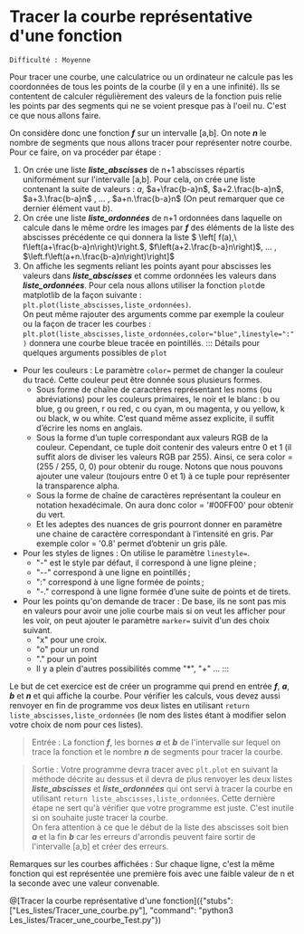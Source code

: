 # Tracer la courbe représentative d'une fonction
`Difficulté : Moyenne`

Pour tracer une courbe, une calculatrice ou un ordinateur ne calcule pas les coordonnées de tous les points de la courbe (il y en a une infinité). Ils se contentent de calculer régulièrement des valeurs de la fonction puis relie les points par des segments qui ne se voient presque pas à l'oeil nu. C'est ce que nous allons faire.

On considère donc une fonction ***f*** sur un intervalle [a,b]. On note ***n*** le nombre de segments que nous allons tracer pour représenter notre courbe.
Pour ce faire, on va procéder par étape :
1. On crée une liste ***liste_abscisses*** de n+1 abscisses répartis uniformément sur l'intervalle [a,b]. Pour cela, on crée une liste contenant la suite de valeurs : $`a`$, $`a+\frac{b-a}n`$, $`a+2.\frac{b-a}n`$, $`a+3.\frac{b-a}n`$ , ... ,  $`a+n.\frac{b-a}n`$ (On peut remarquer que ce dernier élément vaut $`b`$).
2. On crée une liste ***liste_ordonnées*** de n+1 ordonnées dans laquelle on calcule dans le même ordre les images par ***f*** des éléments de la liste des abscisses précédente ce qui donnera la liste $` \left[ f(a),\ f\left(a+\frac{b-a}n\right)\right.`$, $`f\left(a+2.\frac{b-a}n\right)`$, ... ,  $`\left.f\left(a+n.\frac{b-a}n\right)\right]`$ 
3. On affiche les segments reliant les points ayant pour abscisses les valeurs dans ***liste_abscisses*** et comme ordonnées les valeurs dans ***liste_ordonnées***. Pour cela nous allons utiliser la fonction `plot`de matplotlib de la façon suivante : `plt.plot(liste_abscisses,liste_ordonnées)`.  
On peut même rajouter des arguments comme par exemple la couleur ou la façon de tracer les courbes :  
`plt.plot(liste_abscisses,liste_ordonnées,color="blue",linestyle=":")` donnera une courbe bleue tracée en pointillés.
::: Détails pour quelques arguments possibles de `plot`
+ Pour les couleurs : Le paramètre `color=` permet de changer la couleur du tracé. Cette couleur peut être donnée sous plusieurs formes.
    - Sous forme de chaîne de caractères représentant les noms (ou abréviations) pour les couleurs primaires, le noir et le blanc : b ou blue, g ou green, r ou red, c ou cyan, m ou magenta, y ou yellow, k ou black, w ou white. C’est quand même assez explicite, il suffit d’écrire les noms en anglais.
    - Sous la forme d’un tuple correspondant aux valeurs RGB de la couleur. Cependant, ce tuple doit contenir des valeurs entre 0 et 1 (il suffit alors de diviser les valeurs RGB par 255). Ainsi, ce sera color = (255 / 255, 0, 0) pour obtenir du rouge. Notons que nous pouvons ajouter une valeur (toujours entre 0 et 1) à ce tuple pour représenter la transparence alpha.
    - Sous la forme de chaîne de caractères représentant la couleur en notation hexadécimale. On aura donc color = '#00FF00' pour obtenir du vert.
    - Et les adeptes des nuances de gris pourront donner en paramètre une chaine de caractère correspondant à l’intensité en gris. Par exemple color = '0.8' permet d’obtenir un gris pâle.
+ Pour les styles de lignes : On utilise le paramètre `linestyle=`.
    - "-" est le style par défaut, il correspond à une ligne pleine ;
    - "--" correspond à une ligne en pointillés ;
    - ":" correspond à une ligne formée de points ;
    - "-." correspond à une ligne formée d’une suite de points et de tirets.
+ Pour les points qu'on demande de tracer : De base, ils ne sont pas mis en valeurs pour avoir une jolie courbe mais si on veut les afficher pour les voir, on peut ajouter le paramètre `marker=` suivit d'un des choix suivant.
    - "x" pour une croix.
    - "o" pour un rond
    - "." pour un point
    - Il y a plein d'autres possibilités comme "*", "+" ... 
:::

Le but de cet exercice est de créer un programme qui prend en entrée ***f***, ***a***, ***b*** et ***n*** et qui affiche la courbe. Pour vérifier les calculs, vous devez aussi renvoyer en fin de programme vos deux listes en utilisant `return liste_abscisses,liste_ordonnées` (le nom des listes étant à modifier selon votre choix de nom pour ces listes).

> Entrée : La fonction ***f***, les bornes ***a*** et ***b*** de l'intervalle sur lequel on trace la fonction et le nombre ***n*** de segments pour tracer la courbe.

> Sortie : Votre programme devra tracer avec `plt.plot` en suivant la méthode décrite au dessus et il devra de plus renvoyer les deux listes ***liste_abscisses*** et ***liste_ordonnées*** qui ont servi à tracer la courbe en utilisant `return liste_abscisses,liste_ordonnées`. Cette dernière étape ne sert qu'à vérifier que votre programme est juste. C'est inutile si on souhaite juste tracer la courbe.  
> On fera attention à ce que le début de la liste des abscisses soit bien ***a*** et la fin ***b*** car les erreurs d'arrondis peuvent faire sortir de l'intervalle [a,b] et créer des erreurs.

Remarques sur les courbes affichées : Sur chaque ligne, c'est la même fonction qui est représentée une première fois avec une faible valeur de n et la seconde avec une valeur convenable.

@[Tracer la courbe représentative d'une fonction]({"stubs": ["Les_listes/Tracer_une_courbe.py"], "command": "python3 Les_listes/Tracer_une_courbe_Test.py"})
